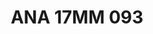 ---
title: ANA 17MM 093
date: 
draft: false

# descripcion
description : Anillo de plata 925 y nácar

materials: Plata 925

color: 

dimensions: 17mm diámetro

code: 05-29-1359

type: "Anillos"

categories: []

price: $15.000,00

price_eftvo: $12.750,00

# Images
# first image will be shown in the product page
images:
  # - image: "images/path_to_image"
  # La ubicacion de las imagenes es imagenes/Anillos/Anillos.Nácar/05-29-1359-ana-17mm-093

---
